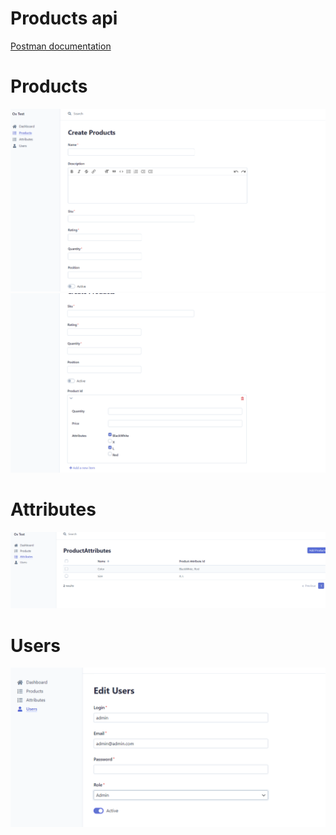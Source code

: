 # Products api
<a href="https://documenter.getpostman.com/view/15937116/UV5f8DmH">Postman documentation</a>

# Products
<img src="/public/images/img.png" alt="Products">
<img src="/public/images/img_1.png" alt="Products">

# Attributes
<img src="/public/images/img_2.png" alt="Attributes">


# Users
<img src="/public/images/img_4.png" alt="Users">
